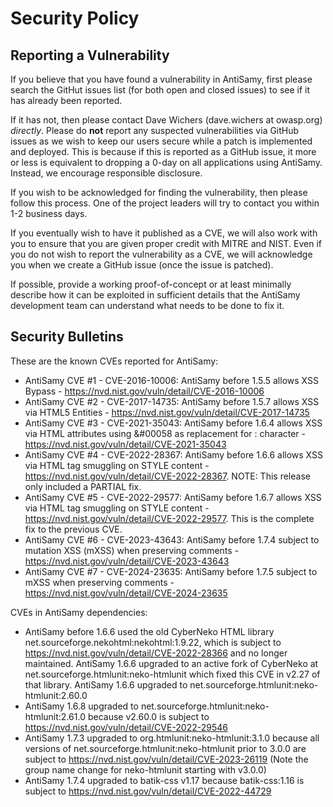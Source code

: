 # Security Policy

## Reporting a Vulnerability

If you believe that you have found a vulnerability in AntiSamy, first please search the
GitHut issues list (for both open and closed issues) to see if it has already been reported.

If it has not, then please contact Dave Wichers (dave.wichers at owasp.org) _directly_.
Please do **not** report any suspected vulnerabilities via GitHub issues
as we wish to keep our users secure while a patch is implemented and deployed.
This is because if this is reported as a GitHub issue, it more or less is equivalent
to dropping a 0-day on all applications using AntiSamy. Instead, we encourage
responsible disclosure.

If you wish to be acknowledged for finding the vulnerability, then please follow
this process. One of the project leaders will try to contact you within 1-2 business days.

If you eventually wish to have it published as a CVE, we will also work with you
to ensure that you are given proper credit with MITRE and NIST. Even if you do
not wish to report the vulnerability as a CVE, we will acknowledge you when we
create a GitHub issue (once the issue is patched).

If possible, provide a working proof-of-concept or at least minimally describe
how it can be exploited in sufficient details that the AntiSamy development team
can understand what needs to be done to fix it.

## Security Bulletins

These are the known CVEs reported for AntiSamy:

* AntiSamy CVE #1 - CVE-2016-10006: AntiSamy before 1.5.5 allows XSS Bypass - https://nvd.nist.gov/vuln/detail/CVE-2016-10006
* AntiSamy CVE #2 - CVE-2017-14735: AntiSamy before 1.5.7 allows XSS via HTML5 Entities - https://nvd.nist.gov/vuln/detail/CVE-2017-14735
* AntiSamy CVE #3 - CVE-2021-35043: AntiSamy before 1.6.4 allows XSS via HTML attributes using &#00058 as replacement for : character - https://nvd.nist.gov/vuln/detail/CVE-2021-35043
* AntiSamy CVE #4 - CVE-2022-28367: AntiSamy before 1.6.6 allows XSS via HTML tag smuggling on STYLE content - https://nvd.nist.gov/vuln/detail/CVE-2022-28367. NOTE: This release only included a PARTIAL fix.
* AntiSamy CVE #5 - CVE-2022-29577: AntiSamy before 1.6.7 allows XSS via HTML tag smuggling on STYLE content - https://nvd.nist.gov/vuln/detail/CVE-2022-29577. This is the complete fix to the previous CVE.
* AntiSamy CVE #6 - CVE-2023-43643: AntiSamy before 1.7.4 subject to mutation XSS (mXSS) when preserving comments - https://nvd.nist.gov/vuln/detail/CVE-2023-43643
* AntiSamy CVE #7 - CVE-2024-23635: AntiSamy before 1.7.5 subject to mXSS when preserving comments - https://nvd.nist.gov/vuln/detail/CVE-2024-23635

CVEs in AntiSamy dependencies:
* AntiSamy before 1.6.6 used the old CyberNeko HTML library net.sourceforge.nekohtml:nekohtml:1.9.22, which is subject to https://nvd.nist.gov/vuln/detail/CVE-2022-28366 and no longer maintained. AntiSamy 1.6.6 upgraded to an active fork of CyberNeko at net.sourceforge.htmlunit:neko-htmlunit which fixed this CVE in v2.27 of that library. AntiSamy 1.6.6 upgraded to net.sourceforge.htmlunit:neko-htmlunit:2.60.0
* AntiSamy 1.6.8 upgraded to net.sourceforge.htmlunit:neko-htmlunit:2.61.0 because v2.60.0 is subject to https://nvd.nist.gov/vuln/detail/CVE-2022-29546
* AntiSamy 1.7.3 upgraded to org.htmlunit:neko-htmlunit:3.1.0 because all versions of net.sourceforge.htmlunit:neko-htmlunit prior to 3.0.0 are subject to https://nvd.nist.gov/vuln/detail/CVE-2023-26119 (Note the group name change for neko-htmlunit starting with v3.0.0)
* AntiSamy 1.7.4 upgraded to batik-css v1.17 because batik-css:1.16 is subject to https://nvd.nist.gov/vuln/detail/CVE-2022-44729
